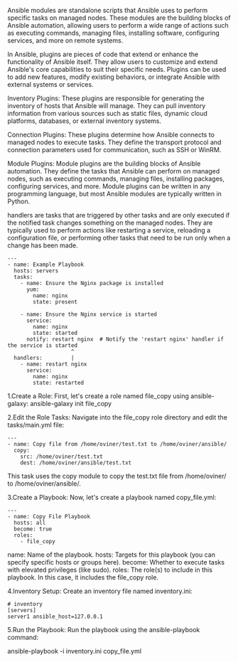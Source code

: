
Ansible modules are standalone scripts that Ansible uses to perform specific tasks on managed nodes. These modules are the building blocks of Ansible automation, allowing users to perform a wide range of actions such as executing commands, managing files, installing software, configuring services, and more on remote systems.











In Ansible, plugins are pieces of code that extend or enhance the functionality of Ansible itself. They allow users to customize and extend Ansible's core capabilities to suit their specific needs. Plugins can be used to add new features, modify existing behaviors, or integrate Ansible with external systems or services.


Inventory Plugins: These plugins are responsible for generating the inventory of hosts that Ansible will manage. They can pull inventory information from various sources such as static files, dynamic cloud platforms, databases, or external inventory systems.

Connection Plugins: These plugins determine how Ansible connects to managed nodes to execute tasks. They define the transport protocol and connection parameters used for communication, such as SSH or WinRM.


Module Plugins: Module plugins are the building blocks of Ansible automation. They define the tasks that Ansible can perform on managed nodes, such as executing commands, managing files, installing packages, configuring services, and more. Module plugins can be written in any programming language, but most Ansible modules are typically written in Python.
















handlers are tasks that are triggered by other tasks and are only executed if the notified task changes something on the managed nodes. They are typically used to perform actions like restarting a service, reloading a configuration file, or performing other tasks that need to be run only when a change has been made.




```
---
- name: Example Playbook
  hosts: servers
  tasks:
    - name: Ensure the Nginx package is installed
      yum:
        name: nginx
        state: present

    - name: Ensure the Nginx service is started
      service:
        name: nginx
        state: started
      notify: restart nginx  # Notify the 'restart nginx' handler if the service is started
                    ^
  handlers:         |
    - name: restart nginx
      service:
        name: nginx
        state: restarted
```









1.Create a Role: First, let's create a role named file_copy using ansible-galaxy:
ansible-galaxy init file_copy

2.Edit the Role Tasks: Navigate into the file_copy role directory and edit the tasks/main.yml file:
```
---
- name: Copy file from /home/oviner/test.txt to /home/oviner/ansible/
  copy:
    src: /home/oviner/test.txt
    dest: /home/oviner/ansible/test.txt
```

This task uses the copy module to copy the test.txt file from /home/oviner/ to /home/oviner/ansible/.

3.Create a Playbook: Now, let's create a playbook named copy_file.yml:
```
---
- name: Copy File Playbook
  hosts: all
  become: true
  roles:
    - file_copy
```

name: Name of the playbook.
hosts: Targets for this playbook (you can specify specific hosts or groups here).
become: Whether to execute tasks with elevated privileges (like sudo).
roles: The role(s) to include in this playbook. In this case, it includes the file_copy role.

4.Inventory Setup: Create an inventory file named inventory.ini:

```
# inventory
[servers]
server1 ansible_host=127.0.0.1
```

5.Run the Playbook: Run the playbook using the ansible-playbook command:

ansible-playbook -i inventory.ini copy_file.yml